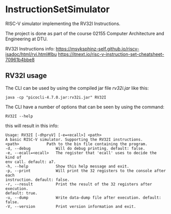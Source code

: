 # InstructionSetSimulator

RISC-V simulator implementing the RV32I Instructions.

The project is done as part of the course 02155 Computer Architecture and Engineering at DTU.

RV32I Instructions info:
https://msyksphinz-self.github.io/riscv-isadoc/html/rvi.html#lbu
https://itnext.io/risc-v-instruction-set-cheatsheet-70961b4bbe8

## RV32I usage

The CLI can be used by using the compiled jar file *rv32i.jar* like this: 

    java -cp "picocli-4.7.0.jar:rv32i.jar" RV32I

The CLI have a number of options that can be seen by using the command:

    RV32I --help 

this will result in this info:

    Usage: RV32I [-dhpruV] [-e=<ecall>] <path>
    A basic RISC-V simulator. Supporting the RV32I instructions.
    <path>            Path to the bin file containing the program.
    -d, --debug           Will do debug printing. default: false.
    -e, --ecall=<ecall>   The register that 'ecall' uses to decide the kind of
    env call. default: a7.
    -h, --help            Show this help message and exit.
    -p, --print           Will print the 32 registers to the console after each
    instruction. default: false.
    -r, --result          Print the result of the 32 registers after execution.
    default: true.
    -u, --dump            Write data-dump file after execution. default: false.
    -V, --version         Print version information and exit.